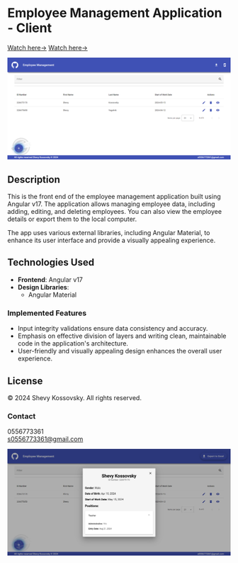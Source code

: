 # Employee Management Application - Client

[Watch here->](https://employee-management-app-edf89.web.app/employees)
<a href="https://employee-management-app-edf89.web.app/employees" target="_blank">Watch here-></a>

![Employee Management](src/assets/screenShot.png)

## Description

This is the front end of the employee management application built using Angular v17. The application allows managing employee data, including adding, editing, and deleting employees. You can also view the employee details or export them to the local computer.

The app uses various external libraries, including Angular Material, to enhance its user interface and provide a visually appealing experience.


## Technologies Used

- **Frontend**: Angular v17
- **Design Libraries**:
  - Angular Material

### Implemented Features

- Input integrity validations ensure data consistency and accuracy.
- Emphasis on effective division of layers and writing clean, maintainable code in the application's architecture.
- User-friendly and visually appealing design enhances the overall user experience.

## License

© 2024 Shevy Kossovsky. All rights reserved.

### Contact

0556773361  
s0556773361@gmail.com

![Employee Management](src/assets/screenShot_3.png)
